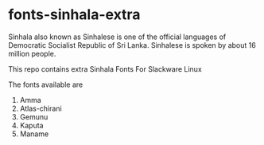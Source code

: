 # fonts-sinhala-extra

Sinhala also known as Sinhalese is one of the official languages of
Democratic Socialist Republic of Sri Lanka. Sinhalese is spoken by
about 16 million people.

This repo contains extra Sinhala Fonts For Slackware Linux

The fonts available are

1. Amma
2. Atlas-chirani
3. Gemunu
4. Kaputa
5. Maname

